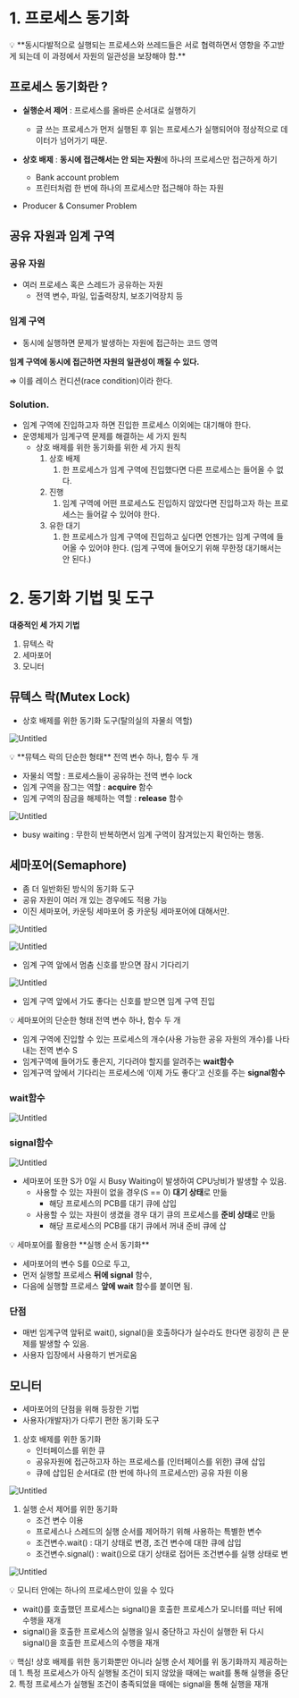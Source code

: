 # 1. 프로세스 동기화

<aside>
💡 **동시다발적으로 실행되는 프로세스와 쓰레드들은 서로 협력하면서 영향을 주고받게 되는데 이 과정에서 자원의 일관성을 보장해야 함.**

</aside>

## 프로세스 동기화란 ?

- **실행순서 제어** : 프로세스를 올바른 순서대로 실행하기
    - 글 쓰는 프로세스가 먼저 실행된 후 읽는 프로세스가 실행되어야 정상적으로 데이터가 넘어가기 때문.
- **상호 배제** : **동시에 접근해서는 안 되는 자원**에 하나의 프로세스만 접근하게 하기
    - Bank account problem
    - 프린터처럼 한 번에 하나의 프로세스만 접근해야 하는 자원

- Producer & Consumer Problem

## 공유 자원과 임계 구역

### 공유 자원

- 여러 프로세스 혹은 스레드가 공유하는 자원
    - 전역 변수, 파일, 입출력장치, 보조기억장치 등

### 임계 구역

- 동시에 실행하면 문제가 발생하는 자원에 접근하는 코드 영역

**임계 구역에 동시에 접근하면 자원의 일관성이 깨질 수 있다.**

⇒ 이를 레이스 컨디션(race condition)이라 한다.

### Solution.

- 임계 구역에 진입하고자 하면 진입한 프로세스 이외에는 대기해야 한다.
- 운영체제가 임계구역 문제를 해결하는 세 가지 원칙
    - 상호 배제를 위한 동기화를 위한 세 가지 원칙
        1. 상호 배제
            1. 한 프로세스가 임계 구역에 진입했다면 다른 프로세스는 들어올 수 없다.
        2. 진행
            1. 임계 구역에 어떤 프로세스도 진입하지 않았다면 진입하고자 하는 프로세스는 들어갈 수 있어야 한다.
        3. 유한 대기
            1. 한 프로세스가 임계 구역에 진입하고 싶다면 언젠가는 임계 구역에 들어올 수 있어야 한다. (임계 구역에 들어오기 위해 무한정 대기해서는 안 된다.)

# 2. 동기화 기법 및 도구

**대중적인 세 가지 기법**

1. 뮤텍스 락
2. 세마포어
3. 모니터

## 뮤텍스 락(Mutex Lock)

- 상호 배제를 위한 동기화 도구(탈의실의 자물쇠 역할)

![Untitled](https://prod-files-secure.s3.us-west-2.amazonaws.com/bd50b0fd-675b-41a4-9c64-cccbec0fb4a4/750d17ca-c411-4773-b4bf-5db4661e65e3/Untitled.png)

<aside>
💡 **뮤텍스 락의 단순한 형태**
전역 변수 하나, 함수 두 개

- 자물쇠 역할 : 프로세스들이 공유하는 전역 변수 lock
- 임계 구역을 잠그는 역할 : **acquire** 함수
- 임계 구역의 잠금을 해제하는 역할 : **release** 함수

</aside>

![Untitled](https://prod-files-secure.s3.us-west-2.amazonaws.com/bd50b0fd-675b-41a4-9c64-cccbec0fb4a4/5323651b-16df-4e3a-bc78-3a640051b2b3/Untitled.png)

- busy waiting : 무한히 반복하면서 임계 구역이 잠겨있는지 확인하는 행동.

## 세마포어(Semaphore)

- 좀 더 일반화된 방식의 동기화 도구
- 공유 자원이 여러 개 있는 경우에도 적용 가능
- 이진 세마포어, 카운팅 세마포어 중 카운팅 세마포어에 대해서만.

![Untitled](https://prod-files-secure.s3.us-west-2.amazonaws.com/bd50b0fd-675b-41a4-9c64-cccbec0fb4a4/78d51232-03f3-4aad-b6ed-8ed687334b5b/Untitled.png)

![Untitled](https://prod-files-secure.s3.us-west-2.amazonaws.com/bd50b0fd-675b-41a4-9c64-cccbec0fb4a4/4563f719-8753-4789-aab1-f0fa290cc837/Untitled.png)

- 임계 구역 앞에서 멈춤 신호를 받으면 잠시 기다리기

![Untitled](https://prod-files-secure.s3.us-west-2.amazonaws.com/bd50b0fd-675b-41a4-9c64-cccbec0fb4a4/aa5df181-53f4-45ba-aff5-3d85c9ea1bc1/Untitled.png)

- 임계 구역 앞에서 가도 좋다는 신호를 받으면 임계 구역 진입

<aside>
💡 세마포어의 단순한 형태
전역 변수 하나, 함수 두 개

- 임계 구역에 진입할 수 있는 프로세스의 개수(사용 가능한 공유 자원의 개수)를 나타내는 전역 변수 S
- 임계구역에 들어가도 좋은지, 기다려야 할지를 알려주는 **wait함수**
- 임계구역 앞에서 기다리는 프로세스에 ‘이제 가도 좋다’고 신호를 주는 **signal함수**

</aside>

### wait함수

![Untitled](https://prod-files-secure.s3.us-west-2.amazonaws.com/bd50b0fd-675b-41a4-9c64-cccbec0fb4a4/5474bbf4-965d-492f-b1eb-a05ccb12379c/Untitled.png)

### signal함수

![Untitled](https://prod-files-secure.s3.us-west-2.amazonaws.com/bd50b0fd-675b-41a4-9c64-cccbec0fb4a4/13b71103-5f28-41a1-b694-0d29bb02f141/Untitled.png)

- 세마포어 또한 S가 0일 시 Busy Waiting이 발생하여 CPU낭비가 발생할 수 있음.
    - 사용할 수 있는 자원이 없을 경우(S == 0) **대기 상태**로 만듦
        - 해당 프로세스의 PCB를 대기 큐에 삽입
    - 사용할 수 있는 자원이 생겼을 경우 대기 큐의 프로세스를 **준비 상태**로 만듦
        - 해당 프로세스의 PCB를 대기 큐에서 꺼내 준비 큐에 삽

<aside>
💡 세마포어를 활용한 **실행 순서 동기화**

- 세마포어의 변수 S를 0으로 두고,
- 먼저 실행할 프로세스 **뒤에 signal** 함수,
- 다음에 실행할 프로세스 **앞에 wait** 함수를 붙이면 됨.

</aside>

### 단점

- 매번 임계구역 앞뒤로 wait(), signal()을 호출하다가 실수라도 한다면 굉장히 큰 문제를 발생할 수 있음.
- 사용자 입장에서 사용하기 번거로움

## 모니터

- 세마포어의 단점을 위해 등장한 기법
- 사용자(개발자)가 다루기 편한 동기화 도구

1. 상호 배제를 위한 동기화
    - 인터페이스를 위한 큐
    - 공유자원에 접근하고자 하는 프로세스를 (인터페이스를 위한) 큐에 삽입
    - 큐에 삽입된 순서대로 (한 번에 하나의 프로세스만) 공유 자원 이용

![Untitled](https://prod-files-secure.s3.us-west-2.amazonaws.com/bd50b0fd-675b-41a4-9c64-cccbec0fb4a4/35898c56-48e2-4d76-a833-1eb4c36bc2e5/Untitled.png)

1. 실행 순서 제어를 위한 동기화
    - 조건 변수 이용
    - 프로세스나 스레드의 실행 순서를 제어하기 위해 사용하는 특별한 변수
    - 조건변수.wait() : 대기 상태로 변경, 조건 변수에 대한 큐에 삽입
    - 조건변수.signal() : wait()으로 대기 상태로 접어든 조건변수를 실행 상태로 변

![Untitled](https://prod-files-secure.s3.us-west-2.amazonaws.com/bd50b0fd-675b-41a4-9c64-cccbec0fb4a4/8915eb41-26c8-488d-950b-e07842540a93/Untitled.png)

<aside>
💡 모니터 안에는 하나의 프로세스만이 있을 수 있다

- wait()를 호출했던 프로세스는 signal()을 호출한 프로세스가 모니터를 떠난 뒤에 수행을 재개
- signal()을 호출한 프로세스의 실행을 일시 중단하고 자신이 실행한 뒤 다시 signal()을 호출한 프로세스의 수행을 재개
</aside>

<aside>
💡 핵심!
상호 배제를 위한 동기화뿐만 아니라 실행 순서 제어를 위 동기화까지 제공하는데
1. 특정 프로세스가 아직 실행될 조건이 되지 않았을 때에는 wait를 통해 실행을 중단
2. 특정 프로세스가 실행될 조건이 충족되었을 때에는 signal을 통해 실행을 재개

</aside>
